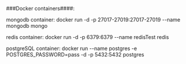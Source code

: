 
###Docker containers####:

mongodb container:
docker run -d -p 27017-27019:27017-27019 --name mongodb mongo

redis container:
docker run -d -p 6379:6379 --name redisTest redis

postgreSQL container: 
docker run --name postgres -e POSTGRES_PASSWORD=pass -d -p 5432:5432 postgres

